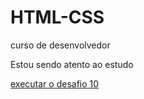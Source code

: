 # HTML-CSS
 curso de desenvolvedor

 Estou sendo atento ao estudo

 <a href="https://caztron.github.io/HTML-CSS/Desafios/D010b/android.html">executar o desafio 10</a>
